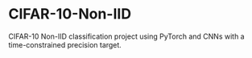 # CIFAR-10-Non-IID
CIFAR-10 Non-IID classification project using PyTorch and CNNs with a time-constrained precision target.
